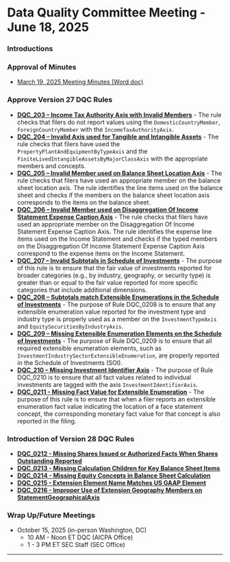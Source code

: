 # Data Quality Committee Meeting - June 18, 2025

### Introductions

### Approval of Minutes
  + [March 19, 2025 Meeting Minutes (Word doc)](https://github.com/DataQualityCommittee/documentation/raw/master/meetings/jun_2025/DRAFTDQCMeetingNotes250319.docx)

### Approve Version 27 DQC Rules 

  - **[DQC_203 – Income Tax Authority Axis with Invalid Members](https://github.com/dataqualitycommittee/dqc_us_rules/tree/v27/docs/DQC_US_0203/DQC_0203.md)** - The rule checks that filers do not report values using the `DomesticCountryMember`, `ForeignCountryMember` with the `IncomeTaxAuthorityAxis`.
  - **[DQC_204 – Invalid Axis used for Tangible and Intangible Assets](https://github.com/dataqualitycommittee/dqc_us_rules/tree/v27/docs/DQC_US_0204/DQC_0204.md)** - The rule checks that filers have used the `PropertyPlantAndEquipmentByTypeAxis` and the `FiniteLivedIntangibleAssetsByMajorClassAxis` with the appropriate members and concepts.
  - **[DQC_205 – Invalid Member used on Balance Sheet Location Axis](https://github.com/dataqualitycommittee/dqc_us_rules/tree/v27/docs/DQC_US_0205/DQC_0205.md)** - The rule checks that filers have used an appropriate member on the balance sheet location axis. The rule identifies the line items used on the balance sheet and checks if the members on the balance sheet location axis corresponds to the items on the balance sheet.
  - **[DQC_206 – Invalid Member used on Disaggregation Of Income Statement Expense Caption Axis](https://github.com/dataqualitycommittee/dqc_us_rules/tree/v27/docs/DQC_US_0206/DQC_0206.md)** - The rule checks that filers have used an appropriate member on the Disaggregation Of Income Statement Expense Caption Axis. The rule identifies the expense line items used on the Income Statement and checks if the typed members on the Disaggregation Of Income Statement Expense Caption Axis correspond to the expense items on the Income Statement.
  - **[DQC_207 – Invalid Subtotals in Schedule of Investments](https://github.com/dataqualitycommittee/dqc_us_rules/tree/v27/docs/DQC_US_0207/DQC_0207.md)** - The purpose of this rule is to ensure that the fair value of investments reported for broader categories (e.g., by industry, geography, or security type) is greater than or equal to the fair value reported for more specific categories that include additional dimensions.
  - **[DQC_208 – Subtotals match Extensible Enumerations in the Schedule of Investments](https://github.com/dataqualitycommittee/dqc_us_rules/tree/v27/docs/DQC_US_0208/DQC_0208.md)** - The purpose of Rule DQC_0208 is to ensure that any extensible enumeration value reported for the investment type and industry type is properly used as a member on the `InvestmentTypeAxis` and `EquitySecuritiesByIndustryAxis`.
  - **[DQC_209 – Missing Extensible Enumeration Elements on the Schedule of Investments](https://github.com/dataqualitycommittee/dqc_us_rules/tree/v27/docs/DQC_US_0209/DQC_0209.md)** - The purpose of Rule DQC_0209 is to ensure that all required extensible enumeration elements, such as `InvestmentIndustrySectorExtensibleEnumeration`, are properly reported in the Schedule of Investments (SOI).
  - **[DQC_210 – Missing Investment Identifier Axis](https://github.com/dataqualitycommittee/dqc_us_rules/tree/v27/docs/DQC_US_0210/DQC_0210.md)** - The purpose of Rule DQC_0210 is to ensure that all fact values related to individual investments are tagged with the axis `InvestmentIdentifierAxis`.
  - **[DQC_0211 - Missing Fact Value for Extensible Enumeration](https://github.com/DataQualityCommittee/dqc_us_rules/tree/v27/docs/DQC_US_0211/DQC_0211.md)** - The purpose of this rule is to ensure that when a filer reports an extensible enumeration fact value indicating the location of a face statement concept, the corresponding monetary fact value for that concept is also reported in the filing.

### Introduction of Version 28 DQC Rules 
  - **[DQC_0212 - Missing Shares Issued or Authorized Facts When Shares Outstanding Reported](https://github.com/campbellpryde/dqc_us_rules/tree/v28/docs/DQC_US_0212/DQC_0212.md)**
  - **[DQC_0213 - Missing Calculation Children for Key Balance Sheet Items](https://github.com/campbellpryde/dqc_us_rules/tree/v28/docs/DQC_US_0213/DQC_0213.md)**
  - **[DQC_0214 - Missing Equity Concepts in Balance Sheet Calculation](https://github.com/campbellpryde/dqc_us_rules/tree/v28/docs/DQC_US_0214/DQC_0214.md)**
  - **[DQC_0215 - Extension Element Name Matches US GAAP Element](https://github.com/campbellpryde/dqc_us_rules/tree/v28/docs/DQC_US_0215/DQC_0215.md)**
  - **[DQC_0216 - Improper Use of Extension Geography Members on StatementGeographicalAxis](https://github.com/campbellpryde/dqc_us_rules/tree/v28/docs/DQC_US_0216/DQC_0216.md)**

### Wrap Up/Future Meetings
  - October 15, 2025 (in-person Washington, DC)
    - 10 AM - Noon ET DQC (AICPA Office)
    - 1 - 3 PM ET SEC Staff (SEC Office) 
______________________
